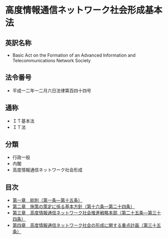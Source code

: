 # 高度情報通信ネットワーク社会形成基本法

## 英訳名称

- Basic Act on the Formation of an Advanced Information and Telecommunications Network Society

## 法令番号

- 平成一二年一二月六日法律第百四十四号

## 通称

- ＩＴ基本法
- ＩＴ法

## 分類

- 行政一般
- 内閣
- 高度情報通信ネットワーク社会形成

## 目次

- [第一章　総則（第一条―第十五条）](/example2/chapter1.md#%E7%AC%AC%E4%B8%80%E7%AB%A0%E7%B7%8F%E5%89%87)
- [第二章　施策の策定に係る基本方針（第十六条―第二十四条）](/example2/chapter2.md#%E7%AC%AC%E4%BA%8C%E7%AB%A0%E6%96%BD%E7%AD%96%E3%81%AE%E7%AD%96%E5%AE%9A%E3%81%AB%E4%BF%82%E3%82%8B%E5%9F%BA%E6%9C%AC%E6%96%B9%E9%87%9D)
- [第三章　高度情報通信ネットワーク社会推進戦略本部（第二十五条―第三十四条）](/example2/chapter3.md#%E7%AC%AC%E4%B8%89%E7%AB%A0%E9%AB%98%E5%BA%A6%E6%83%85%E5%A0%B1%E9%80%9A%E4%BF%A1%E3%83%8D%E3%83%83%E3%83%88%E3%83%AF%E3%83%BC%E3%82%AF%E7%A4%BE%E4%BC%9A%E6%8E%A8%E9%80%B2%E6%88%A6%E7%95%A5%E6%9C%AC%E9%83%A8)
- [第四章　高度情報通信ネットワーク社会の形成に関する重点計画（第三十五条）](/example2/chapter4.md#%E7%AC%AC%E5%9B%9B%E7%AB%A0%E9%AB%98%E5%BA%A6%E6%83%85%E5%A0%B1%E9%80%9A%E4%BF%A1%E3%83%8D%E3%83%83%E3%83%88%E3%83%AF%E3%83%BC%E3%82%AF%E7%A4%BE%E4%BC%9A%E3%81%AE%E5%BD%A2%E6%88%90%E3%81%AB%E9%96%A2%E3%81%99%E3%82%8B%E9%87%8D%E7%82%B9%E8%A8%88%E7%94%BB)
